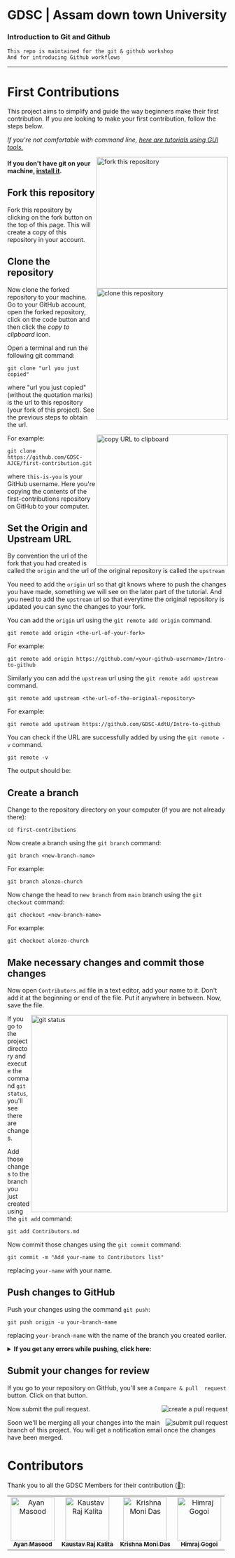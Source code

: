 # GDSC | Assam down town University

### Introduction to Git and Github

    This repo is maintained for the git & github workshop
    And for introducing Github workflows

<hr>

# First Contributions

This project aims to simplify and guide the way beginners make their first
contribution. If you are looking to make your first contribution, follow
the steps below.

_If you're not comfortable with command line, [here are tutorials using GUI tools.](#tutorials-using-other-tools)_

<img align="right" width="300" 
src="https://firstcontributions.github.io/assets/Readme/fork.png" 
alt="fork this repository" />

#### If you don't have git on your machine, [install it](https://help.github.com/articles/set-up-git/).

## Fork this repository

Fork this repository by clicking on the fork button on the top of this
page.
This will create a copy of this repository in your account.

## Clone the repository

<img align="right" width="300" 
src="https://firstcontributions.github.io/assets/Readme/clone.png" 
alt="clone this repository" />

Now clone the forked repository to your machine. Go to your GitHub
account, open the forked repository, click on the code button and then
click the _copy to clipboard_ icon.

Open a terminal and run the following git command:

```
git clone "url you just copied"
```

where "url you just copied" (without the quotation marks) is the url to
this repository (your fork of this project). See the previous steps to
obtain the url.

<img align="right" width="300" 
src="https://firstcontributions.github.io/assets/Readme/copy-to-clipboard.png" 
alt="copy URL to clipboard" />

For example:

```
git clone https://github.com/GDSC-AJCE/first-contribution.git
```

where `this-is-you` is your GitHub username. Here you're copying the
contents of the first-contributions repository on GitHub to your computer.

## Set the Origin and Upstream URL

By convention the url of the fork that you had created is called the `origin` and the url of the original repository is called the `upstream`

You need to add the `origin` url so that git knows where to push the changes you have made, something we will see on the later part of the tutorial.
And you need to add the `upstream` url so that everytime the original repository is updated you can sync the changes to your fork.

You can add the `origin` url using the `git remote add origin` command.

```
git remote add origin <the-url-of-your-fork>
```

For example:

```
git remote add origin https://github.com/<your-github-username>/Intro-to-github
```

Similarly you can add the `upstream` url using the `git remote add upstream` command.

```
git remote add upstream <the-url-of-the-original-repository>
```

For example:

```
git remote add upstream https://github.com/GDSC-AdtU/Intro-to-github
```

You can check if the URL are successfully added by using the `git remote -v` command.

```
git remote -v
```

The output should be:

## Create a branch

Change to the repository directory on your computer (if you are not
already there):

```
cd first-contributions
```

Now create a branch using the `git branch` command:

```
git branch <new-branch-name>
```

For example:

```
git branch alonzo-church
```

Now change the head to `new branch` from `main` branch using the `git checkout` command:

```
git checkout <new-branch-name>
```

For example:

```
git checkout alonzo-church
```

## Make necessary changes and commit those changes

Now open `Contributors.md` file in a text editor, add your name to it.
Don't add it at the beginning or end of the file. Put it anywhere in
between. Now, save the file.

<img align="right" width="450" 
src="https://firstcontributions.github.io/assets/Readme/git-status.png" 
alt="git status" />

If you go to the project directory and execute the command `git status`,
you'll see there are changes.

Add those changes to the branch you just created using the `git add`
command:

```
git add Contributors.md
```

Now commit those changes using the `git commit` command:

```
git commit -m "Add your-name to Contributors list"
```

replacing `your-name` with your name.

## Push changes to GitHub

Push your changes using the command `git push`:

```
git push origin -u your-branch-name
```

replacing `your-branch-name` with the name of the branch you created
earlier.

<details>
<summary> <strong>If you get any errors while pushing, click 
here:</strong> </summary>

- ### Authentication Error
       <pre>remote: Support for password authentication was removed on
  August 13, 2021. Please use a personal access token instead.
  remote: Please see
  https://github.blog/2020-12-15-token-authentication-requirements-for-git-operations/
  for more information.
  fatal: Authentication failed for
  'https://github.com/<your-username>/first-contributions.git/'</pre>
  Go to [GitHub's
  tutorial](https://docs.github.com/en/authentication/connecting-to-github-with-ssh/adding-a-new-ssh-key-to-your-github-account)
  on generating and configuring an SSH key to your account.

</details>

## Submit your changes for review

If you go to your repository on GitHub, you'll see a `Compare & pull 
request` button. Click on that button.

<img style="float: right;" 
src="https://firstcontributions.github.io/assets/Readme/compare-and-pull.png" 
alt="create a pull request" />

Now submit the pull request.

<img style="float: right;" 
src="https://firstcontributions.github.io/assets/Readme/submit-pull-request.png" 
alt="submit pull request" />

Soon we'll be merging all your changes into the main branch of this
project. You will get a notification email once the changes have been
merged.

# Contributors

Thank you to all the GDSC Members for their contribution ([:hugs:](https://allcontributors.org/docs/en/emoji-key)):

<!-- ALL-CONTRIBUTORS-LIST:START - Do not remove or modify this section -->
<!-- prettier-ignore-start -->
<!-- markdownlint-disable -->
<table>
    <tbody>
        <tr>
            <td align="center">
                <a href="https://github.com/GDSC-AdtU/Intro-to-github">
                    <img src="https://avatars.githubusercontent.com/u/101629997?v=4" width="100px;" alt="Ayan Masood"/>
                    <br />
                    <sub><b>Ayan Masood</b></sub>
                </a> 
            </td>
            <td align="center">
                <a href="https://github.com/GDSC-AdtU/Intro-to-github">
                    <img src="https://media.licdn.com/dms/image/D4D03AQGzHi2tL-uk8Q/profile-displayphoto-shrink_400_400/0/1695542753811?e=1702512000&v=beta&t=Fgg6_jUD6-pIv77DvNb0XZiDByYrk9L0rZcb3Ps6WZs" width="100px;" alt="Kaustav Raj Kalita"/>
                    <br />
                    <sub><b>Kaustav Raj Kalita</b></sub>
                </a> 
            </td>
                <td align="center">
                <a href="https://github.com/GDSC-AdtU/Intro-to-github">
                    <img src="https://avatars.githubusercontent.com/u/74696516?v=4" width="100px;" alt="Krishna Moni Das"/>
                    <br />
                    <sub><b>Krishna Moni Das</b></sub>
                </a> 
            </td>
                <td align="center">
                <a href="https://github.com/GDSC-AdtU/Intro-to-github">
                    <img src="https://avatars.githubusercontent.com/u/151518768?s=96&v=4" width="100px;" alt="Himraj Gogoi"/>
                    <br />
                    <sub><b>Himraj Gogoi</b></sub>
                </a> 
            </td>
        </tr>
    </tbody>
</table>
